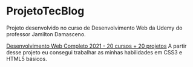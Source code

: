 # ProjetoTecBlog
Projeto desenvolvido no curso de Desenvolvimento Web da Udemy do professor Jamilton  Damasceno.

<a href=https://www.udemy.com/course/web-completo/> Desenvolvimento Web Completo 2021 - 20 cursos + 20 projetos</a>
A partir desse projeto eu consegui trabalhar as minhas habilidades em CSS3 e HTML5 básicos.
